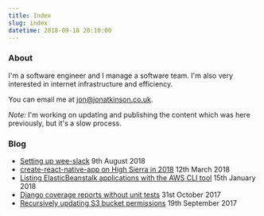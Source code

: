 ```yaml
---
title: Index
slug: index
datetime: 2018-09-18 20:10:00
---
```

### About

I'm a software engineer and I manage a software team. I'm also very interested in internet infrastructure and efficiency.

You can email me at [jon@jonatkinson.co.uk](mailto:jon@jonatkinson.co.uk).

_Note:_ I'm working on updating and publishing the content which was here previously, but it's a slow process.

### Blog

- [Setting up wee-slack](/setting-up-wee-slack-weechat/) 9th August 2018
- [create-react-native-app on High Sierra in 2018](/create-react-native-app-high-sierra/) 12th March 2018
- [Listing ElasticBeanstalk applications with the AWS CLI tool](/listing-elasticbeanstalk-applications-with-aws-cli/) 15th January 2018
- [Django coverage reports without unit tests](/django-coverage-reports-without-unit-tests/) 31st October 2017
- [Recursively updating S3 bucket permissions](/recursively-updating-s3-bucket-permissions/) 19th September 2017